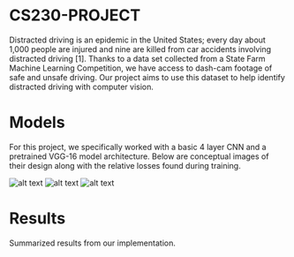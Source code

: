 # CS230-PROJECT
Distracted driving is an epidemic in the United States; every day about 1,000 people are injured and nine are killed from car accidents involving distracted driving [1]. Thanks to a data set collected from a State Farm Machine Learning Competition, we have access to dash-cam footage of safe and unsafe driving. Our project aims to use this dataset to help identify distracted driving with computer vision.

# Models
For this project, we specifically worked with a basic 4 layer CNN and a pretrained VGG-16 model architecture. Below are conceptual images of their design along with the relative losses found during training.

![alt text](https://user-images.githubusercontent.com/32311654/54494974-220f3c80-489d-11e9-98b0-59bbd2c70cac.png)
![alt text](https://user-images.githubusercontent.com/32311654/54494996-4ff48100-489d-11e9-807d-684cfc38856b.png)
![alt text](https://user-images.githubusercontent.com/32311654/54495015-6dc1e600-489d-11e9-9f4f-59dedd045f3d.png)

# Results
Summarized results from our implementation.

